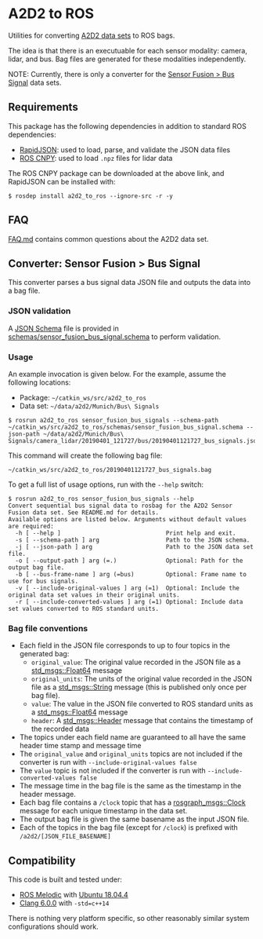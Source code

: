 # A2D2 to ROS

Utilities for converting [A2D2 data sets](https://www.a2d2.audi/) to ROS bags.

The idea is that there is an executuable for each sensor modality: camera, lidar, and bus. Bag files are generated for these modalities independently.

NOTE: Currently, there is only a converter for the [Sensor Fusion > Bus Signal](https://www.a2d2.audi/a2d2/en/download.html) data sets.

## Requirements

This package has the following dependencies in addition to standard ROS dependencies:

* [RapidJSON](https://rapidjson.org/): used to load, parse, and validate the JSON data files
* [ROS CNPY](https://gitlab.com/MaplessAI/external/ros_cnpy): used to load `.npz` files for lidar data

The ROS CNPY package can be downloaded at the above link, and RapidJSON can be installed with:

```
$ rosdep install a2d2_to_ros --ignore-src -r -y
```

## FAQ

[FAQ.md](FAQ.md) contains common questions about the A2D2 data set.

## Converter: Sensor Fusion > Bus Signal

This converter parses a bus signal data JSON file and outputs the data into a bag file.

### JSON validation

A [JSON Schema](http://json-schema.org/) file is provided in [schemas/sensor\_fusion\_bus\_signal.schema](schemas/sensor_fusion_bus_signal.schema) to perform validation.

### Usage

An example invocation is given below. For the example, assume the following locations:

* Package: `~/catkin_ws/src/a2d2_to_ros`
* Data set: `~/data/a2d2/Munich/Bus\ Signals`

```
$ rosrun a2d2_to_ros sensor_fusion_bus_signals --schema-path ~/catkin_ws/src/a2d2_to_ros/schemas/sensor_fusion_bus_signal.schema --json-path ~/data/a2d2/Munich/Bus\ Signals/camera_lidar/20190401_121727/bus/20190401121727_bus_signals.json
```

This command will create the following bag file:

```
~/catkin_ws/src/a2d2_to_ros/20190401121727_bus_signals.bag
```

To get a full list of usage options, run with the `--help` switch:

```
$ rosrun a2d2_to_ros sensor_fusion_bus_signals --help
Convert sequential bus signal data to rosbag for the A2D2 Sensor Fusion data set. See README.md for details.
Available options are listed below. Arguments without default values are required:
  -h [ --help ]                              Print help and exit.
  -s [ --schema-path ] arg                   Path to the JSON schema.
  -j [ --json-path ] arg                     Path to the JSON data set file.
  -o [ --output-path ] arg (=.)              Optional: Path for the output bag file.
  -b [ --bus-frame-name ] arg (=bus)         Optional: Frame name to use for bus signals.
  -v [ --include-original-values ] arg (=1)  Optional: Include the original data set values in their original units.
  -r [ --include-converted-values ] arg (=1) Optional: Include data set values converted to ROS standard units.
```

### Bag file conventions

* Each field in the JSON file corresponds to up to four topics in the generated bag:
    * `original_value`: The original value recorded in the JSON file as a [std\_msgs::Float64](http://docs.ros.org/api/std_msgs/html/msg/Float64.html) message
    * `original_units`: The units of the original value recorded in the JSON file as a [std\_msgs::String](http://docs.ros.org/api/std_msgs/html/msg/String.html) message (this is published only once per bag file).
    * `value`: The value in the JSON file converted to ROS standard units as a [std\_msgs::Float64](http://docs.ros.org/api/std_msgs/html/msg/Float64.html) message
    * `header`: A [std\_msgs::Header](https://docs.ros.org/melodic/api/std_msgs/html/msg/Header.html) message that contains the timestamp of the recorded data
* The topics under each field name are guaranteed to all have the same header time stamp and message time
* The `original_value` and `original_units` topics are not included if the converter is run with `--include-original-values false`
* The `value` topic is not included if the converter is run with `--include-converted-values false`
* The message time in the bag file is the same as the timestamp in the header message.
* Each bag file contains a `/clock` topic that has a [rosgraph\_msgs::Clock](http://docs.ros.org/api/rosgraph_msgs/html/msg/Clock.html) message for each unique timestamp in the data set.
* The output bag file is given the same basename as the input JSON file.
* Each of the topics in the bag file (except for `/clock`) is prefixed with `/a2d2/[JSON_FILE_BASENAME]`

## Compatibility

This code is built and tested under:

* [ROS Melodic](https://wiki.ros.org/melodic) with [Ubuntu 18.04.4](http://releases.ubuntu.com/18.04/)
* [Clang 6.0.0](https://releases.llvm.org/6.0.0/tools/clang/docs/ReleaseNotes.html) with `-std=c++14`

There is nothing very platform specific, so other reasonably similar system configurations should work.
